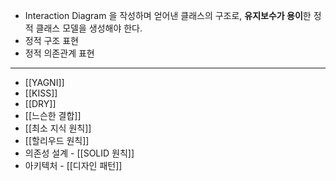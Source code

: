 - Interaction Diagram 을 작성하며 얻어낸 클래스의 구조로, **유지보수가 용이**한 정적 클래스 모델을 생성해야 한다.
- 정적 구조 표현
- 정적 의존관계 표현
---
- [[YAGNI]]
- [[KISS]]
- [[DRY]]
- [[느슨한 결합]]
- [[최소 지식 원칙]]
- [[할리우드 원칙]]
- 의존성 설계 - [[SOLID 원칙]]
- 아키텍처 - [[디자인 패턴]]